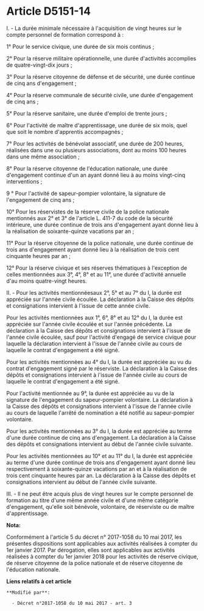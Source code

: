 # Article D5151-14

I. - La durée minimale nécessaire à l'acquisition de vingt heures sur le compte personnel de formation correspond à :

1° Pour le service civique, une durée de six mois continus ;

2° Pour la réserve militaire opérationnelle, une durée d'activités accomplies de quatre-vingt-dix jours ;

3° Pour la réserve citoyenne de défense et de sécurité, une durée continue de cinq ans d'engagement ;

4° Pour la réserve communale de sécurité civile, une durée d'engagement de cinq ans ;

5° Pour la réserve sanitaire, une durée d'emploi de trente jours ;

6° Pour l'activité de maître d'apprentissage, une durée de six mois, quel que soit le nombre d'apprentis accompagnés ;

7° Pour les activités de bénévolat associatif, une durée de 200 heures, réalisées dans une ou plusieurs associations, dont au
moins 100 heures dans une même association ;

8° Pour la réserve citoyenne de l'éducation nationale, une durée d'engagement continue d'un an ayant donné lieu à au moins
vingt-cinq interventions ;

9 ° Pour l'activité de sapeur-pompier volontaire, la signature de l'engagement de cinq ans ;

10° Pour les réservistes de la réserve civile de la police nationale mentionnés aux 2° et 3° de l'article L. 411-7 du code de
la sécurité intérieure, une durée continue de trois ans d'engagement ayant donné lieu à la réalisation de soixante-quinze
vacations par an ;

11° Pour la réserve citoyenne de la police nationale, une durée continue de trois ans d'engagement ayant donné lieu à la
réalisation de trois cent cinquante heures par an ;

12° Pour la réserve civique et ses réserves thématiques à l'exception de celles mentionnées aux 3°, 4°, 8° et au 11°, une
durée d'activité annuelle d'au moins quatre-vingt heures.

II. - Pour les activités mentionnéesaux 2°, 5° et au 7° du I, la durée est appréciée sur l'année civile écoulée. La
déclaration à la Caisse des dépôts et consignations intervient à l'issue de cette année civile.

Pour les activités mentionnées aux 1°, 6°, 8° et au 12° du I, la durée est appréciée sur l'année civile écoulée et sur
l'année précédente. La déclaration à la Caisse des dépôts et consignations intervient à l'issue de l'année civile écoulée,
sauf pour l'activité d'engagé de service civique pour laquelle la déclaration intervient à l'issue de l'année civile au cours
de laquelle le contrat d'engagement a été signé.

Pour les activités mentionnées au 4° du I, la durée est appréciée au vu du contrat d'engagement signé par le réserviste. La
déclaration à la Caisse des dépôts et consignations intervient à l'issue de l'année civile au cours de laquelle le contrat
d'engagement a été signé.

Pour l'activité mentionnée au 9°, la durée est appréciée au vu de la signature de l'engagement du sapeur-pompier volontaire.
La déclaration à la Caisse des dépôts et consignations intervient à l'issue de l'année civile au cours de laquelle l'arrêté
de nomination a été notifié au sapeur-pompier volontaire.

Pour les activités mentionnées au 3° du I, la durée est appréciée au terme d'une durée continue de cinq ans d'engagement. La
déclaration à la Caisse des dépôts et consignations intervient au début de l'année civile suivante.

Pour les activités mentionnées au 10° et au 11° du I, la durée est appréciée au terme d'une durée continue de trois ans
d'engagement ayant donné lieu respectivement à soixante-quinze vacations par an et à la réalisation de trois cent cinquante
heures par an. La déclaration à la Caisse des dépôts et consignations intervient au début de l'année civile suivante.

III. - Il ne peut être acquis plus de vingt heures sur le compte personnel de formation au titre d'une même année civile et
d'une même catégorie d'engagement, qu'elle soit bénévole, volontaire, de réserviste ou de maître d'apprentissage.

**Nota:**

Conformément à l'article 5 du décret n° 2017-1058 du 10 mai 2017, les présentes dispositions sont applicables aux activités
réalisées à compter du 1er janvier 2017. Par dérogation, elles sont applicables aux activités réalisées à compter du 1er
janvier 2018 pour les activités de réserve civique, de réserve citoyenne de la police nationale et de réserve citoyenne de
l'éducation nationale.

**Liens relatifs à cet article**

	**Modifié par**:

	  - Décret n°2017-1058 du 10 mai 2017 - art. 3
